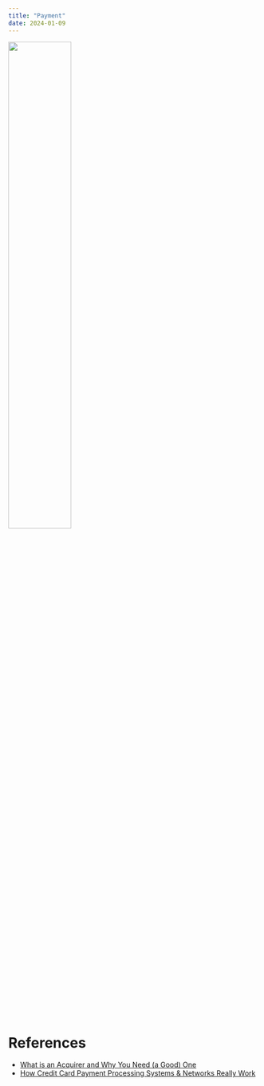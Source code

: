 ```yaml
---
title: "Payment"
date: 2024-01-09
---
```


<img src="https://media.licdn.com/dms/image/D5612AQETvYscqHEqrw/article-inline_image-shrink_1000_1488/0/1680186786873?e=1710374400&v=beta&t=zsfGNi7qOx5-z41Cg-kKkJQ4uP-edWjruoiQ_WmWB-o" width="50%" height="50%">

# References
* [What is an Acquirer and Why You Need (a Good) One](https://www.linkedin.com/pulse/what-acquirer-why-you-need-good-one-truevopay/)
* [How Credit Card Payment Processing Systems & Networks Really Work](https://tianpan.co/notes/41-how-to-scale-a-web-service)
